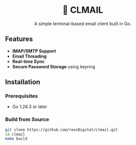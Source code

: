 <div align="center">
  <h1>📧 CLMAIL</h1>
  <p>A simple terminal-based email client built in Go.</p>
</div>

## Features
- **IMAP/SMTP Support**
- **Email Threading**
- **Real-time Sync**
- **Secure Password Storage** using keyring

## Installation

### Prerequisites
- Go 1.24.3 or later

### Build from Source
```bash
git clone https://github.com/rexxDigital/clmail.git
cd clmail
make build
```
